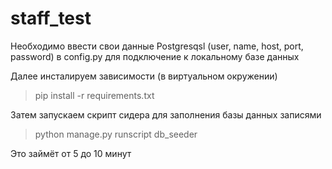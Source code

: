 # staff_test
Необходимо ввести свои данные Postgresqsl (user, name, host, port, password) в config.py для подключение к локальному базе данных

Далее инсталируем зависимости (в виртуальном окружении)
>pip install -r requirements.txt

Затем запускаем скрипт сидера для заполнения базы данных записями
>python manage.py runscript db_seeder

Это займёт от 5 до 10 минут
